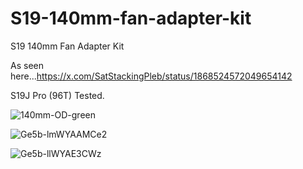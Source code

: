 # S19-140mm-fan-adapter-kit
S19 140mm Fan Adapter Kit

As seen here...https://x.com/SatStackingPleb/status/1868524572049654142

S19J Pro (96T) Tested.

![140mm-OD-green](https://github.com/user-attachments/assets/9848d19b-5cda-4d50-b93a-6687d73ae249)

![Ge5b-lmWYAAMCe2](https://github.com/user-attachments/assets/c7c816e9-31c2-4f51-8b43-b967985c4624)

![Ge5b-llWYAE3CWz](https://github.com/user-attachments/assets/7df829f6-af2a-499f-bc9d-506b02902abd)


